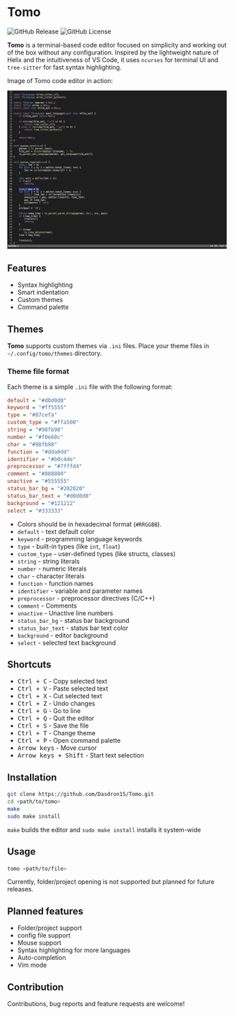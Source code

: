 # Tomo

![GitHub Release](https://img.shields.io/github/v/release/Dasdron15/Tomo?color=blue)
![GitHub License](https://img.shields.io/github/license/Dasdron15/Tomo?color=blue)

**Tomo** is a terminal-based code editor focused on simplicity and working out of the box without any configuration. Inspired by the lightweight nature of Helix and the intuitiveness of VS Code, it uses `ncurses` for terminal UI and `tree-sitter` for fast syntax highlighting.

Image of Tomo code editor in action:

![Screenshot](./assets/preview.png)

## Features

- Syntax highlighting
- Smart indentation
- Custom themes
- Command palette

## Themes

**Tomo** supports custom themes via `.ini` files. Place your theme files in `~/.config/tomo/themes` directory.

### Theme file format

Each theme is a simple `.ini` file with the following format:

```ini
default = "#d0d0d0"
keyword = "#ff5555"
type = "#87cefa"
custom_type = "#ffa500"
string = "#98fb98"
number = "#f0e68c"
char = "#98fb98"
function = "#dda0dd"
identifier = "#b0c4de"
preprocessor = "#7fffd4"
comment = "#808080"
unactive = "#555555"
status_bar_bg = "#202020"
status_bar_text = "#d0d0d0"
background = "#121212"
select = "#333333"
```

- Colors should be in hexadecimal format (`#RRGGBB`).
- `default` - text default color  
- `keyword` - programming language keywords  
- `type` - built-in types (like `int`, `float`)  
- `custom_type` - user-defined types (like structs, classes)  
- `string` - string literals  
- `number` - numeric literals  
- `char` - character literals  
- `function` - function names  
- `identifier` - variable and parameter names  
- `preprocessor` - preprocessor directives (C/C++)  
- `comment` - Comments
- `unactive` - Unactive line numbers 
- `status_bar_bg` - status bar background  
- `status_bar_text` - status bar text color  
- `background` - editor background  
- `select` - selected text background

## Shortcuts

- <kbd>Ctrl + C</kbd> - Copy selected text
- <kbd>Ctrl + V</kbd> - Paste selected text
- <kbd>Ctrl + X</kbd> - Cut selected text
- <kbd>Ctrl + Z</kbd> - Undo changes
- <kbd>Ctrl + G</kbd> - Go to line
- <kbd>Ctrl + Q</kbd> - Quit the editor
- <kbd>Ctrl + S</kbd> - Save the file
- <kbd>Ctrl + T</kbd> - Change theme
- <kbd>Ctrl + P</kbd> - Open command palette
- <kbd>Arrow keys</kbd> - Move cursor
- <kbd>Arrow keys + Shift</kbd> - Start text selection

## Installation

```sh
git clone https://github.com/Dasdron15/Tomo.git
cd <path/to/tomo>
make
sudo make install
```

`make` builds the editor and `sudo make install` installs it system-wide

## Usage 

```sh
tomo <path/to/file>
```

Currently, folder/project opening is not supported but planned for future releases.

## Planned features

- Folder/project support
- config file support
- Mouse support
- Syntax highlighting for more languages
- Auto-completion
- Vim mode

## Contribution

Contributions, bug reports and feature requests are welcome!
